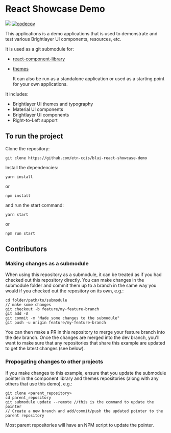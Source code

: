 # React Showcase Demo

[![](https://img.shields.io/circleci/build/github/etn-ccis/blui-react-showcase-demo/master.svg?style=flat)](https://circleci.com/gh/brightlayer-ui/react-showcase-demo/tree/master) [![codecov](https://codecov.io/gh/brightlayer-ui/react-showcase-demo/branch/master/graph/badge.svg?token=DNI4Z1LUL3)](https://codecov.io/gh/brightlayer-ui/react-showcase-demo)

This applications is a demo applications that is used to demonstrate and test various Brightlayer UI components, resources, etc.

It is used as a git submodule for:

-   [react-component-library](https://github.com/etn-ccis/blui-react-component-library)
-   [themes](https://github.com/etn-ccis/blui-react-themes)

    It can also be run as a standalone application or used as a starting point for your own applications.

It includes:

-   Brightlayer UI themes and typography
-   Material UI components
-   Brightlayer UI components
-   Right-to-Left support

## To run the project

Clone the repository:

```
git clone https://github.com/etn-ccis/blui-react-showcase-demo
```

Install the dependencies:

```
yarn install
```

or

```
npm install
```

and run the start command:

```
yarn start
```

or

```
npm run start
```

## Contributors

### Making changes as a submodule

When using this repository as a submodule, it can be treated as if you had checked out this repository directly. You can make changes in the submodule folder and commit them up to a branch in the same way you would if you checked out the repository on its own, e.g.:

```
cd folder/path/to/submodule
// make some changes
git checkout -b feature/my-feature-branch
git add -A
git commit -m "Made some changes to the submodule"
git push -u origin feature/my-feature-branch
```

You can then make a PR in this repository to merge your feature branch into the dev branch. Once the changes are merged into the dev branch, you'll want to make sure that any repositories that share this example are updated to get the latest changes (see below).

### Propogating changes to other projects

If you make changes to this example, ensure that you update the submodule pointer in the component library and themes repositories (along with any others that use this demo), e.g.:

```
git clone <parent_repository>
cd parent_repository
git submodule update --remote //this is the command to update the pointer
// Create a new branch and add/commit/push the updated pointer to the parent repository
```

Most parent repositories will have an NPM script to update the pointer.
